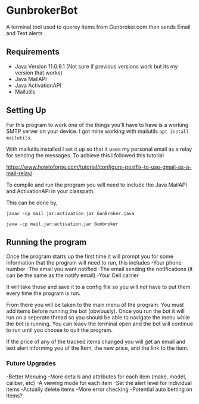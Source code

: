 # GunbrokerBot

A terminal tool used to querey items from Gunbroker.com then sends Email and Text alerts .

## Requirements

- Java Version 11.0.9.1 (Not sure if previous versions work but its my version that works)
- Java MailAPI
- Java ActivationAPI
- Mailutils

## Setting Up

For this program to work one of the things you'll have to have is a working 
SMTP server on your device. I got mine working with mailutils `apt install mailutils`.

With mailutils installed I set it up so that it uses my personal email as a relay for
sending the messages. To achieve this I followed this tutorial 

https://www.howtoforge.com/tutorial/configure-postfix-to-use-gmail-as-a-mail-relay/

To compile and run the program you will need to include the Java MailAPI and ActivationAPI in your classpath.

This can be done by,

```javac -cp mail.jar:activation.jar GunBroker.java```

```java -cp mail.jar:activation.jar Gunbroker```


## Running the program

Once the program starts up the first time it will prompt you for some information
that the program will need to run, this includes
-Your phone number
-The email you want notified
-The email sending the notifications (it can be the same as the notify email)
-Your Cell carrier

It will take those and save it to a config file so you will not have to put them every time the program is run.

From there you will be taken to the main menu of the program. You must add items before running the bot (obviously).
Once you run the bot it will run on a seperate thread so you should be able to navigate the menu while the bot is running.
You can leaev the terminal open and the bot will continue to run until you choose to quit the program.

If the price of any of the tracked items changed you will get an email and text alert informing 
you of the Item, the new price, and the link to the item. 

### Future Upgrades
-Better Menuing
-More details and attributes for each item (make, model, caliber, etc)
-A viewing mode for each item
-Set the alert level for individual items
-Actually delete items
-More error checking
-Potential auto betting on Items?

